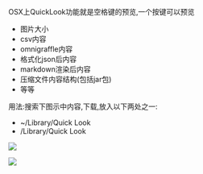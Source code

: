 OSX上QuickLook功能就是空格键的预览,一个按键可以预览

- 图片大小
- csv内容
- omnigraffle内容
- 格式化json后内容
- markdown渲染后内容
- 压缩文件内容结构(包括jar包)
- 等等

用法:搜索下图示中内容,下载,放入以下两处之一:

- ~/Library/Quick Look
- /Library/Quick Look

![](http://7xqjx7.com1.z0.glb.clouddn.com/image/Screen%20Shot%202016-02-28%20at%2000.49.06.png?imageView2/2/h/600)

![](http://7xqjx7.com1.z0.glb.clouddn.com/image/Screen%20Shot%202016-02-28%20at%2000.48.46.png?imageView2/2/h/600)